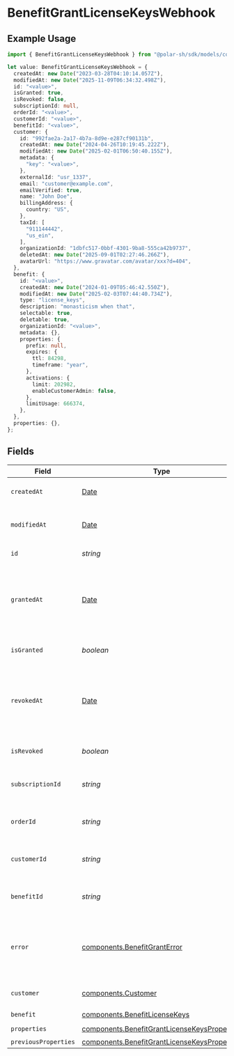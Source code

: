 # BenefitGrantLicenseKeysWebhook

## Example Usage

```typescript
import { BenefitGrantLicenseKeysWebhook } from "@polar-sh/sdk/models/components/benefitgrantlicensekeyswebhook.js";

let value: BenefitGrantLicenseKeysWebhook = {
  createdAt: new Date("2023-03-28T04:10:14.057Z"),
  modifiedAt: new Date("2025-11-09T06:34:32.498Z"),
  id: "<value>",
  isGranted: true,
  isRevoked: false,
  subscriptionId: null,
  orderId: "<value>",
  customerId: "<value>",
  benefitId: "<value>",
  customer: {
    id: "992fae2a-2a17-4b7a-8d9e-e287cf90131b",
    createdAt: new Date("2024-04-26T10:19:45.222Z"),
    modifiedAt: new Date("2025-02-01T06:50:40.155Z"),
    metadata: {
      "key": "<value>",
    },
    externalId: "usr_1337",
    email: "customer@example.com",
    emailVerified: true,
    name: "John Doe",
    billingAddress: {
      country: "US",
    },
    taxId: [
      "911144442",
      "us_ein",
    ],
    organizationId: "1dbfc517-0bbf-4301-9ba8-555ca42b9737",
    deletedAt: new Date("2025-09-01T02:27:46.266Z"),
    avatarUrl: "https://www.gravatar.com/avatar/xxx?d=404",
  },
  benefit: {
    id: "<value>",
    createdAt: new Date("2024-01-09T05:46:42.550Z"),
    modifiedAt: new Date("2025-02-03T07:44:40.734Z"),
    type: "license_keys",
    description: "monasticism when that",
    selectable: true,
    deletable: true,
    organizationId: "<value>",
    metadata: {},
    properties: {
      prefix: null,
      expires: {
        ttl: 84298,
        timeframe: "year",
      },
      activations: {
        limit: 202982,
        enableCustomerAdmin: false,
      },
      limitUsage: 666374,
    },
  },
  properties: {},
};
```

## Fields

| Field                                                                                                        | Type                                                                                                         | Required                                                                                                     | Description                                                                                                  |
| ------------------------------------------------------------------------------------------------------------ | ------------------------------------------------------------------------------------------------------------ | ------------------------------------------------------------------------------------------------------------ | ------------------------------------------------------------------------------------------------------------ |
| `createdAt`                                                                                                  | [Date](https://developer.mozilla.org/en-US/docs/Web/JavaScript/Reference/Global_Objects/Date)                | :heavy_check_mark:                                                                                           | Creation timestamp of the object.                                                                            |
| `modifiedAt`                                                                                                 | [Date](https://developer.mozilla.org/en-US/docs/Web/JavaScript/Reference/Global_Objects/Date)                | :heavy_check_mark:                                                                                           | Last modification timestamp of the object.                                                                   |
| `id`                                                                                                         | *string*                                                                                                     | :heavy_check_mark:                                                                                           | The ID of the grant.                                                                                         |
| `grantedAt`                                                                                                  | [Date](https://developer.mozilla.org/en-US/docs/Web/JavaScript/Reference/Global_Objects/Date)                | :heavy_minus_sign:                                                                                           | The timestamp when the benefit was granted. If `None`, the benefit is not granted.                           |
| `isGranted`                                                                                                  | *boolean*                                                                                                    | :heavy_check_mark:                                                                                           | Whether the benefit is granted.                                                                              |
| `revokedAt`                                                                                                  | [Date](https://developer.mozilla.org/en-US/docs/Web/JavaScript/Reference/Global_Objects/Date)                | :heavy_minus_sign:                                                                                           | The timestamp when the benefit was revoked. If `None`, the benefit is not revoked.                           |
| `isRevoked`                                                                                                  | *boolean*                                                                                                    | :heavy_check_mark:                                                                                           | Whether the benefit is revoked.                                                                              |
| `subscriptionId`                                                                                             | *string*                                                                                                     | :heavy_check_mark:                                                                                           | The ID of the subscription that granted this benefit.                                                        |
| `orderId`                                                                                                    | *string*                                                                                                     | :heavy_check_mark:                                                                                           | The ID of the order that granted this benefit.                                                               |
| `customerId`                                                                                                 | *string*                                                                                                     | :heavy_check_mark:                                                                                           | The ID of the customer concerned by this grant.                                                              |
| `benefitId`                                                                                                  | *string*                                                                                                     | :heavy_check_mark:                                                                                           | The ID of the benefit concerned by this grant.                                                               |
| `error`                                                                                                      | [components.BenefitGrantError](../../models/components/benefitgranterror.md)                                 | :heavy_minus_sign:                                                                                           | The error information if the benefit grant failed with an unrecoverable error.                               |
| `customer`                                                                                                   | [components.Customer](../../models/components/customer.md)                                                   | :heavy_check_mark:                                                                                           | A customer in an organization.                                                                               |
| `benefit`                                                                                                    | [components.BenefitLicenseKeys](../../models/components/benefitlicensekeys.md)                               | :heavy_check_mark:                                                                                           | N/A                                                                                                          |
| `properties`                                                                                                 | [components.BenefitGrantLicenseKeysProperties](../../models/components/benefitgrantlicensekeysproperties.md) | :heavy_check_mark:                                                                                           | N/A                                                                                                          |
| `previousProperties`                                                                                         | [components.BenefitGrantLicenseKeysProperties](../../models/components/benefitgrantlicensekeysproperties.md) | :heavy_minus_sign:                                                                                           | N/A                                                                                                          |
